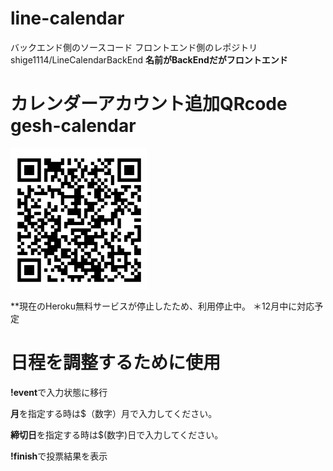 # line-calendar
バックエンド側のソースコード
フロントエンド側のレポジトリ
shige1114/LineCalendarBackEnd
**名前がBackEndだがフロントエンド**
# カレンダーアカウント追加QRcode gesh-calendar
![QRコード](./LineQR.png)

**現在のHeroku無料サービスが停止したため、利用停止中。
＊12月中に対応予定

# 日程を調整するために使用
**!event**で入力状態に移行

**月**を指定する時は$（数字）月で入力してください。

**締切日**を指定する時は$(数字)日で入力してください。

**!finish**で投票結果を表示

